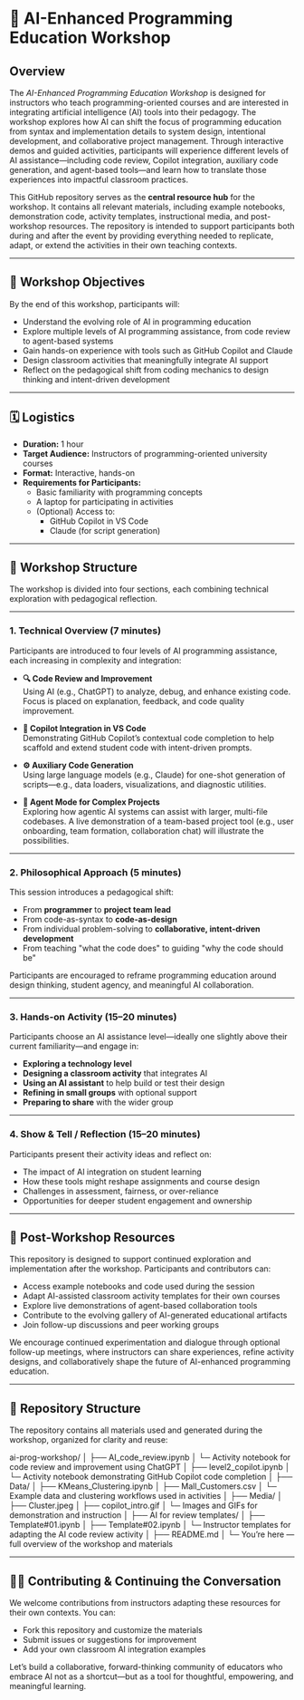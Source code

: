 # 🧠 AI-Enhanced Programming Education Workshop

## Overview

The *AI-Enhanced Programming Education Workshop* is designed for instructors who teach programming-oriented courses and are interested in integrating artificial intelligence (AI) tools into their pedagogy. The workshop explores how AI can shift the focus of programming education from syntax and implementation details to system design, intentional development, and collaborative project management. Through interactive demos and guided activities, participants will experience different levels of AI assistance—including code review, Copilot integration, auxiliary code generation, and agent-based tools—and learn how to translate those experiences into impactful classroom practices.

This GitHub repository serves as the **central resource hub** for the workshop. It contains all relevant materials, including example notebooks, demonstration code, activity templates, instructional media, and post-workshop resources. The repository is intended to support participants both during and after the event by providing everything needed to replicate, adapt, or extend the activities in their own teaching contexts.

---

## 🎯 Workshop Objectives

By the end of this workshop, participants will:

- Understand the evolving role of AI in programming education
- Explore multiple levels of AI programming assistance, from code review to agent-based systems
- Gain hands-on experience with tools such as GitHub Copilot and Claude
- Design classroom activities that meaningfully integrate AI support
- Reflect on the pedagogical shift from coding mechanics to design thinking and intent-driven development

---

## 🗓️ Logistics

- **Duration:** 1 hour
- **Target Audience:** Instructors of programming-oriented university courses
- **Format:** Interactive, hands-on
- **Requirements for Participants:**
  - Basic familiarity with programming concepts
  - A laptop for participating in activities
  - (Optional) Access to:
    - GitHub Copilot in VS Code
    - Claude (for script generation)

---

## 🧭 Workshop Structure

The workshop is divided into four sections, each combining technical exploration with pedagogical reflection.

---

### 1. Technical Overview (7 minutes)

Participants are introduced to four levels of AI programming assistance, each increasing in complexity and integration:

- **🔍 Code Review and Improvement**  
  Using AI (e.g., ChatGPT) to analyze, debug, and enhance existing code. Focus is placed on explanation, feedback, and code quality improvement.

- **🧠 Copilot Integration in VS Code**  
  Demonstrating GitHub Copilot’s contextual code completion to help scaffold and extend student code with intent-driven prompts.

- **⚙️ Auxiliary Code Generation**  
  Using large language models (e.g., Claude) for one-shot generation of scripts—e.g., data loaders, visualizations, and diagnostic utilities.

- **🧩 Agent Mode for Complex Projects**  
  Exploring how agentic AI systems can assist with larger, multi-file codebases. A live demonstration of a team-based project tool (e.g., user onboarding, team formation, collaboration chat) will illustrate the possibilities.

---

### 2. Philosophical Approach (5 minutes)

This session introduces a pedagogical shift:

- From **programmer** to **project team lead**
- From code-as-syntax to **code-as-design**
- From individual problem-solving to **collaborative, intent-driven development**
- From teaching "what the code does" to guiding "why the code should be"

Participants are encouraged to reframe programming education around design thinking, student agency, and meaningful AI collaboration.

---

### 3. Hands-on Activity (15–20 minutes)

Participants choose an AI assistance level—ideally one slightly above their current familiarity—and engage in:

- **Exploring a technology level**
- **Designing a classroom activity** that integrates AI
- **Using an AI assistant** to help build or test their design
- **Refining in small groups** with optional support
- **Preparing to share** with the wider group

---

### 4. Show & Tell / Reflection (15–20 minutes)

Participants present their activity ideas and reflect on:

- The impact of AI integration on student learning
- How these tools might reshape assignments and course design
- Challenges in assessment, fairness, or over-reliance
- Opportunities for deeper student engagement and ownership


---

## 🧰 Post-Workshop Resources

This repository is designed to support continued exploration and implementation after the workshop. Participants and contributors can:

- Access example notebooks and code used during the session
- Adapt AI-assisted classroom activity templates for their own courses
- Explore live demonstrations of agent-based collaboration tools
- Contribute to the evolving gallery of AI-generated educational artifacts
- Join follow-up discussions and peer working groups

We encourage continued experimentation and dialogue through optional follow-up meetings, where instructors can share experiences, refine activity designs, and collaboratively shape the future of AI-enhanced programming education.

---

## 📁 Repository Structure

The repository contains all materials used and generated during the workshop, organized for clarity and reuse:

ai-prog-workshop/
│
├── AI_code_review.ipynb
│ └─ Activity notebook for code review and improvement using ChatGPT
│
├── level2_copilot.ipynb
│ └─ Activity notebook demonstrating GitHub Copilot code completion
│
├── Data/
│ ├── KMeans_Clustering.ipynb
│ ├── Mall_Customers.csv
│ └─ Example data and clustering workflows used in activities
│
├── Media/
│ ├── Cluster.jpeg
│ ├── copilot_intro.gif
│ └─ Images and GIFs for demonstration and instruction
│
├── AI for review templates/
│ ├── Template#01.ipynb
│ ├── Template#02.ipynb
│ └─ Instructor templates for adapting the AI code review activity
│
├── README.md
│ └─ You’re here — full overview of the workshop and materials

---

## 🧑‍💻 Contributing & Continuing the Conversation

We welcome contributions from instructors adapting these resources for their own contexts. You can:

- Fork this repository and customize the materials
- Submit issues or suggestions for improvement
- Add your own classroom AI integration examples

Let’s build a collaborative, forward-thinking community of educators who embrace AI not as a shortcut—but as a tool for thoughtful, empowering, and meaningful learning.
